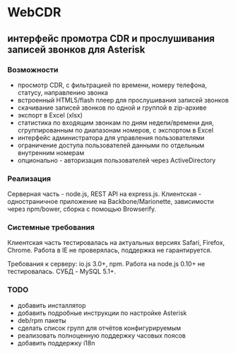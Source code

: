 # WebCDR
## интерфейс промотра CDR и прослушивания записей звонков для Asterisk

### Возможности

- просмотр CDR, с фильтрацией по времени, номеру телефона, статусу, направлению звонка
- встроенный HTML5/flash плеер для прослушивания записей звонков
- скачивание записей звонков по одной и группой в zip-архиве
- экспорт в Excel (xlsx)
- статистика по входящим звонкам по дням недели/времени дня,
  сгруппированным по диапазонам номеров, с экспортом в Excel
- интерфейс администратора для управления пользователями
- ограничение доступа пользователей данными по отдельным внутренним номерам
- опционально - авторизация пользователей через ActiveDirectory

### Реализация

Серверная часть - node.js, REST API на express.js.
Клиентская - одностраничное приложение на Backbone/Marionette, зависимости через npm/bower, сборка с помощью Browserify.

### Системные требования

Клиентская часть тестировалась на актуальных версиях Safari, Firefox, Chrome. Работа в IE не проверялась, поддержка не гарантируется.

Требования к серверу: io.js 3.0+, npm. Работа на node.js 0.10+ не тестировалась.
СУБД - MySQL 5.1+.

### TODO

- добавить инсталлятор
- добавить подробные инструкции по настройке Asterisk
- deb/rpm пакеты
- сделать список групп для отчётов конфигурируемым
- реализовать полноценную поддержку часовых поясов
- добавить поддержку i18n
